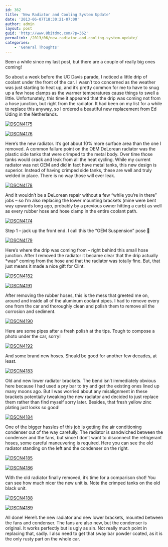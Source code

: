 ```yaml
---
id: 362
title: 'New Radiator and Cooling System Update'
date: '2013-06-07T18:30:21-07:00'
author: admin
layout: post
guid: 'http://www.8bitdmc.com/?p=362'
permalink: /2013/06/new-radiator-and-cooling-system-update/
categories:
    - 'General Thoughts'
---
```


Been a while since my last post, but there are a couple of really big ones coming!

So about a week before the UC Davis parade, I noticed a little drip of coolant under the front of the car. I wasn’t too concerned as the weather was just starting to heat up, and it’s pretty common for me to have to snug up a few hose clamps as the warmer temperatures cause things to swell a little. Unfortunately, this time it appeared that the drip was coming not from a hose junction, but right from the radiator. It had been on my list for a while to replace this anyway, so I ordered a beautiful new replacement from Ed Uding in the Netherlands.

[![DSCN4175](_site/8bitdmc/assets/images/2013/06/DSCN4175-300x224.jpg)](_site/8bitdmc/assets/images/2013/06/DSCN4175.jpg)

[![DSCN4176](_site/8bitdmc/assets/images/2013/06/DSCN4176-300x224.jpg)](_site/8bitdmc/assets/images/2013/06/DSCN4176.jpg)

Here’s the new radiator. It’s got about 10% more surface area than the one I removed. A common failure point on the OEM DeLorean radiator was the plastic side tanks that were crimped to the metal body. Over time those tanks would crack and leak from all the heat cycling. While my current radiator was not OEM and did in fact have metal tanks, this new design is superior. Instead of having crimped side tanks, these are well and truly welded in place. There is no way those will ever leak.

[![DSCN4178](_site/8bitdmc/assets/images/2013/06/DSCN4178-300x224.jpg)](_site/8bitdmc/assets/images/2013/06/DSCN4178.jpg)

And it wouldn’t be a DeLorean repair without a few “while you’re in there” jobs – so I’m also replacing the lower mounting brackets (mine were bent way upwards long ago, probably by a previous owner hitting a curb) as well as every rubber hose and hose clamp in the entire coolant path.

[![DSCN4174](_site/8bitdmc/assets/images/2013/06/DSCN4174-300x224.jpg)](_site/8bitdmc/assets/images/2013/06/DSCN4174.jpg)

Step 1 – jack up the front end. I call this the “OEM Suspension” pose 🙂

[![DSCN4179](_site/8bitdmc/assets/images/2013/06/DSCN4179-300x224.jpg)](_site/8bitdmc/assets/images/2013/06/DSCN4179.jpg)

Here’s where the drip was coming from – right behind this small hose junction. After I removed the radiator it became clear that the drip actually \*was\* coming from the hose and that the radiator was totally fine. But, that just means it made a nice gift for Clint.

[![DSCN4182](_site/8bitdmc/assets/images/2013/06/DSCN4182-300x224.jpg)](_site/8bitdmc/assets/images/2013/06/DSCN4182.jpg)

[![DSCN4191](_site/8bitdmc/assets/images/2013/06/DSCN4191-300x224.jpg)](_site/8bitdmc/assets/images/2013/06/DSCN4191.jpg)

After removing the rubber hoses, this is the mess that greeted me on, around and inside all of the aluminum coolant pipes. I had to remove every one from the car and thoroughly clean and polish them to remove all the corrosion and sediment.

[![DSCN4190](_site/8bitdmc/assets/images/2013/06/DSCN4190-300x224.jpg)](_site/8bitdmc/assets/images/2013/06/DSCN4190.jpg)

Here are some pipes after a fresh polish at the tips. Tough to compose a photo under the car, sorry!

[![DSCN4192](_site/8bitdmc/assets/images/2013/06/DSCN4192-300x224.jpg)](_site/8bitdmc/assets/images/2013/06/DSCN4192.jpg)

And some brand new hoses. Should be good for another few decades, at least.

[![DSCN4183](_site/8bitdmc/assets/images/2013/06/DSCN4183-300x224.jpg)](_site/8bitdmc/assets/images/2013/06/DSCN4183.jpg)

Old and new lower radiator brackets. The bend isn’t immediately obvious here because I had used a pry bar to try and get the existing ones lined up many moons ago. But I was worried about any misalignment in these brackets potentially tweaking the new radiator and decided to just replace them rather than find myself sorry later. Besides, that fresh yellow zinc plating just looks so good!

[![DSCN4184](_site/8bitdmc/assets/images/2013/06/DSCN4184-300x224.jpg)](_site/8bitdmc/assets/images/2013/06/DSCN4184.jpg)

One of the bigger hassles of this job is getting the air conditioning condenser out of the way carefully. The radiator is sandwiched between the condenser and the fans, but since I don’t want to disconnect the refrigerant hoses, some careful maneuvering is required. Here you can see the old radiator standing on the left and the condenser on the right.

[![DSCN4185](_site/8bitdmc/assets/images/2013/06/DSCN4185-300x224.jpg)](_site/8bitdmc/assets/images/2013/06/DSCN4185.jpg)

[![DSCN4186](_site/8bitdmc/assets/images/2013/06/DSCN4186-300x224.jpg)](_site/8bitdmc/assets/images/2013/06/DSCN4186.jpg)

With the old radiator finally removed, it’s time for a comparison shot! You can see how much nicer the new unit is. Note the crimped tanks on the old black unit.

[![DSCN4188](_site/8bitdmc/assets/images/2013/06/DSCN4188-300x224.jpg)](_site/8bitdmc/assets/images/2013/06/DSCN4188.jpg)

[![DSCN4189](_site/8bitdmc/assets/images/2013/06/DSCN4189-300x224.jpg)](_site/8bitdmc/assets/images/2013/06/DSCN4189.jpg)

All done! Here’s the new radiator and new lower brackets, mounted between the fans and condenser. The fans are also new, but the condenser is original. It works perfectly but is ugly as sin. Not really much point in replacing that, sadly. I also need to get that sway bar powder coated, as it is the only rusty part on the whole car.